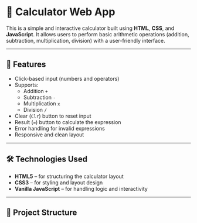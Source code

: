 # 🔢 Calculator Web App

This is a simple and interactive calculator built using **HTML**, **CSS**, and **JavaScript**. It allows users to perform basic arithmetic operations (addition, subtraction, multiplication, division) with a user-friendly interface.

---

## 🚀 Features

- Click-based input (numbers and operators)
- Supports:
  - Addition `+`
  - Subtraction `-`
  - Multiplication `x`
  - Division `/`
- Clear (`Clr`) button to reset input
- Result (`=`) button to calculate the expression
- Error handling for invalid expressions
- Responsive and clean layout

---

## 🛠️ Technologies Used

- **HTML5** – for structuring the calculator layout
- **CSS3** – for styling and layout design
- **Vanilla JavaScript** – for handling logic and interactivity

---

## 📁 Project Structure

